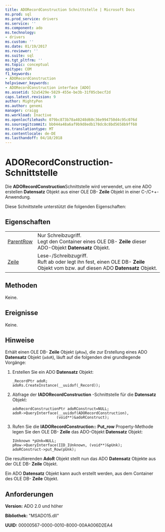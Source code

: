 ```yaml
---
title: ADORecordConstruction Schnittstelle | Microsoft Docs
ms.prod: sql
ms.prod_service: drivers
ms.service: ''
ms.component: ado
ms.technology:
- drivers
ms.custom: ''
ms.date: 01/19/2017
ms.reviewer: ''
ms.suite: sql
ms.tgt_pltfrm: ''
ms.topic: conceptual
apitype: COM
f1_keywords:
- ADORecordConstruction
helpviewer_keywords:
- ADORecordConstruction interface [ADO]
ms.assetid: 52a5429e-5829-455e-be3b-31f05cbecf2d
caps.latest.revision: 9
author: MightyPen
ms.author: genemi
manager: craigg
ms.workload: Inactive
ms.openlocfilehash: 079bc873b78a40248d60c36e994750d4c95c076d
ms.sourcegitcommit: bb044a48a6af9b9d8edb178dc8c8bd5658b9ff68
ms.translationtype: MT
ms.contentlocale: de-DE
ms.lasthandoff: 04/18/2018
---
```

# <a name="adorecordconstruction-interface"></a>ADORecordConstruction-Schnittstelle
Die **ADORecordConstruction**Schnittstelle wird verwendet, um eine ADO erstellen **Datensatz** Objekt aus einer OLE DB- **Zeile** Objekt in einer C-/C++-Anwendung.  
  
 Diese Schnittstelle unterstützt die folgenden Eigenschaften:  
  
## <a name="properties"></a>Eigenschaften  
  
|||  
|-|-|  
|[ParentRow](../../../ado/reference/ado-api/parentrow-property-ado.md)|Nur Schreibzugriff.<br />Legt den Container eines OLE DB- **Zeile** dieser ADO-Objekt **Datensatz** Objekt.|  
|[Zeile](../../../ado/reference/ado-api/row-property-ado.md)|Lese-/Schreibzugriff.<br />Ruft ab oder legt ihn fest, einen OLE DB- **Zeile** Objekt vom bzw. auf diesen ADO **Datensatz** Objekt.|  
  
## <a name="methods"></a>Methoden  
 Keine.  
  
## <a name="events"></a>Ereignisse  
 Keine.  
  
## <a name="remarks"></a>Hinweise  
 Erhält einen OLE DB- **Zeile** Objekt (`pRow`), die zur Erstellung eines ADO **Datensatz** Objekt (`adoR`), läuft auf die folgenden drei grundlegende Vorgänge:  
  
1.  Erstellen Sie ein ADO **Datensatz** Objekt:  
  
    ```  
    _RecordPtr adoR;  
    adoRs.CreateInstance(__uuidof(_Record));  
    ```  
  
2.  Abfrage der **IADORecordConstruction** -Schnittstelle für die **Datensatz** Objekt:  
  
    ```  
    adoRecordConstructionPtr adoRConstruct=NULL;  
    adoR->QueryInterface(__uuidof(ADORecordConstruction),  
                        (void**)&adoRConstruct);  
    ```  
  
3.  Rufen Sie die **IADORecordConstruction:: Put_row** Property-Methode legen Sie den OLE DB- **Zeile** das ADO-Objekt **Datensatz** Objekt:  
  
    ```  
    IUnknown *pUnk=NULL;  
    pRow->QueryInterface(IID_IUnknown, (void**)&pUnk);  
    adoRConstruct->put_Row(pUnk);  
    ```  
  
 Die resultierenden **AdoR** Objekt stellt nun das ADO **Datensatz** Objekte aus der OLE DB- **Zeile** Objekt.  
  
 Ein ADO **Datensatz** Objekt kann auch erstellt werden, aus dem Container des OLE DB- **Zeile** Objekt.  
  
## <a name="requirements"></a>Anforderungen  
 **Version:** ADO 2.0 und höher  
  
 **Bibliothek:** "MSADO15.dll"  
  
 **UUID:** 00000567-0000-0010-8000-00AA006D2EA4
